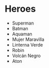 # Heroes

* Superman
* Batman
* Aquaman
* Mujer Maravilla
* Linterna Verde
* Robin
* Volcán Negro
* Aton
